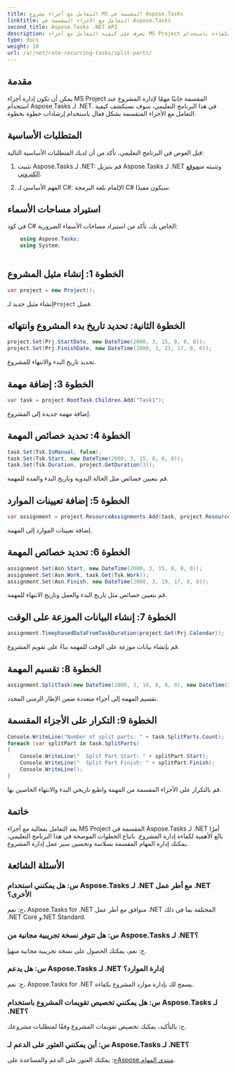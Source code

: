 ```yaml
---
title: التعامل مع أجزاء مشروع MS المقسمة في Aspose.Tasks
linktitle: التعامل مع الأجزاء المقسمة في Aspose.Tasks
second_title: Aspose.Tasks .NET API
description: تعرف على كيفية التعامل مع أجزاء MS Project المقسمة بكفاءة باستخدام Aspose.Tasks لـ .NET. تعزيز سير عمل إدارة المشروع الخاص بك.
type: docs
weight: 18
url: /ar/net/rate-recurring-tasks/split-parts/
---
```


## مقدمة
يمكن أن تكون إدارة أجزاء MS Project المقسمة جانبًا مهمًا لإدارة المشروع عند استخدام Aspose.Tasks لـ .NET. في هذا البرنامج التعليمي، سوف نستكشف كيفية التعامل مع الأجزاء المنقسمة بشكل فعال باستخدام إرشادات خطوة بخطوة.
## المتطلبات الأساسية
قبل الغوص في البرنامج التعليمي، تأكد من أن لديك المتطلبات الأساسية التالية:
1.  تثبيت Aspose.Tasks لـ .NET: قم بتنزيل Aspose.Tasks لـ .NET وتثبيته من[موقع إلكتروني](https://releases.aspose.com/tasks/net/).
   
2. الفهم الأساسي لـ C#: الإلمام بلغة البرمجة C# سيكون مفيدًا.

## استيراد مساحات الأسماء
في كود C# الخاص بك، تأكد من استيراد مساحات الأسماء الضرورية:
```csharp
    using Aspose.Tasks;
    using System;
    
```

## الخطوة 1: إنشاء مثيل المشروع
```csharp
var project = new Project();
```
 إنشاء مثيل جديد لـ`Project` فصل.
## الخطوة الثانية: تحديد تاريخ بدء المشروع وانتهائه
```csharp
project.Set(Prj.StartDate, new DateTime(2000, 3, 15, 8, 0, 0));
project.Set(Prj.FinishDate, new DateTime(2000, 3, 21, 17, 0, 0));
```
تحديد تاريخ البدء والانتهاء للمشروع.
## الخطوة 3: إضافة مهمة
```csharp
var task = project.RootTask.Children.Add("Task1");
```
إضافة مهمة جديدة إلى المشروع.
## الخطوة 4: تحديد خصائص المهمة
```csharp
task.Set(Tsk.IsManual, false);
task.Set(Tsk.Start, new DateTime(2000, 3, 15, 8, 0, 0));
task.Set(Tsk.Duration, project.GetDuration(3));
```
قم بتعيين خصائص مثل الحالة اليدوية وتاريخ البدء والمدة للمهمة.
## الخطوة 5: إضافة تعيينات الموارد
```csharp
var assignment = project.ResourceAssignments.Add(task, project.Resources.Add("r1"));
```
إضافة تعيينات الموارد إلى المهمة.
## الخطوة 6: تحديد خصائص المهمة
```csharp
assignment.Set(Asn.Start, new DateTime(2000, 3, 15, 8, 0, 0));
assignment.Set(Asn.Work, task.Get(Tsk.Work));
assignment.Set(Asn.Finish, new DateTime(2000, 3, 19, 17, 0, 0));
```
قم بتعيين خصائص مثل تاريخ البدء والعمل وتاريخ الانتهاء للمهمة.
## الخطوة 7: إنشاء البيانات الموزعة على الوقت
```csharp
assignment.TimephasedDataFromTaskDuration(project.Get(Prj.Calendar));
```
قم بإنشاء بيانات موزعة على الوقت للمهمة بناءً على تقويم المشروع.
## الخطوة 8: تقسيم المهمة
```csharp
assignment.SplitTask(new DateTime(2000, 3, 16, 8, 0, 0), new DateTime(2000, 3, 17, 17, 0, 0), project.Get(Prj.Calendar));
```
تقسيم المهمة إلى أجزاء متعددة ضمن الإطار الزمني المحدد.
## الخطوة 9: التكرار على الأجزاء المقسمة
```csharp
Console.WriteLine("Number of split parts: " + task.SplitParts.Count);
foreach (var splitPart in task.SplitParts)
{
    Console.WriteLine("  Split Part Start: " + splitPart.Start);
    Console.WriteLine("  Split Part Finish: " + splitPart.Finish);
    Console.WriteLine();
}
```
قم بالتكرار على الأجزاء المقسمة من المهمة واطبع تاريخي البدء والانتهاء الخاصين بها.

## خاتمة
يعد التعامل بفعالية مع أجزاء MS Project المقسمة في Aspose.Tasks لـ .NET أمرًا بالغ الأهمية لكفاءة إدارة المشروع. باتباع الخطوات الموضحة في هذا البرنامج التعليمي، يمكنك إدارة المهام المقسمة بسلاسة وتحسين سير عمل إدارة المشروع.
## الأسئلة الشائعة
### س: هل يمكنني استخدام Aspose.Tasks لـ .NET مع أطر عمل .NET الأخرى؟
ج: نعم، Aspose.Tasks for .NET متوافق مع أطر عمل .NET المختلفة بما في ذلك .NET Core و.NET Standard.
### س: هل تتوفر نسخة تجريبية مجانية من Aspose.Tasks لـ .NET؟
 ج: نعم، يمكنك الحصول على نسخة تجريبية مجانية من[هنا](https://releases.aspose.com/).
### س: هل يدعم Aspose.Tasks لـ .NET إدارة الموارد؟
ج: نعم، Aspose.Tasks for .NET يسمح لك بإدارة موارد المشروع بكفاءة.
### س: هل يمكنني تخصيص تقويمات المشروع باستخدام Aspose.Tasks لـ .NET؟
ج: بالتأكيد، يمكنك تخصيص تقويمات المشروع وفقًا لمتطلبات مشروعك.
### س: أين يمكنني العثور على الدعم لـ Aspose.Tasks لـ .NET؟
 ج: يمكنك العثور على الدعم والمساعدة على[Aspose.منتدى المهام](https://forum.aspose.com/c/tasks/15).